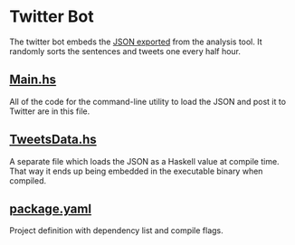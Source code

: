 # Twitter Bot
The twitter bot embeds the [JSON exported](../data/README.md) from the analysis tool. It randomly sorts the sentences and tweets one every half hour.

## [Main.hs](Main.hs)
All of the code for the command-line utility to load the JSON and post it to Twitter are in this file.

## [TweetsData.hs](TweetsData.hs)
A separate file which loads the JSON as a Haskell value at compile time. That way it ends up being embedded in the executable binary when compiled.

## [package.yaml](package.yaml)
Project definition with dependency list and compile flags.
